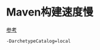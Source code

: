 # Maven构建速度慢

[参考](https://www.cnblogs.com/han-1034683568/p/6498637.html)


```bash
-DarchetypeCatalog=local
```
